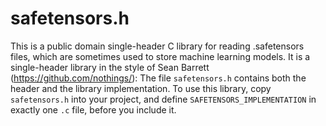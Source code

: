 # safetensors.h

This is a public domain single-header C library for reading .safetensors files,
which are sometimes used to store machine learning models. 
It is a single-header library in the style of Sean Barrett (https://github.com/nothings/):
The file `safetensors.h` contains both the header and the library implementation.
To use this library, copy `safetensors.h` into your project, and define 
`SAFETENSORS_IMPLEMENTATION` in exactly one `.c` file, before you include it.


